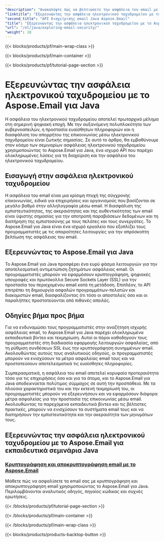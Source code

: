 ```yaml
---
"description": "Ανακαλύψτε πώς να βελτιώσετε την ασφάλεια του email με το Aspose.Email για Java. Εξερευνήστε αναλυτικά εκπαιδευτικά βίντεο και βέλτιστες πρακτικές."
"linktitle": "Εξερευνώντας την ασφάλεια ηλεκτρονικού ταχυδρομείου με το Aspose.Email για Java"
"second_title": "API διαχείρισης email Java Aspose.Email"
"title": "Εξερευνώντας την ασφάλεια ηλεκτρονικού ταχυδρομείου με το Aspose.Email για Java"
"url": "/el/java/exploring-email-security/"
"weight": 18
---
```


{{< blocks/products/pf/main-wrap-class >}}

{{< blocks/products/pf/main-container >}}

{{< blocks/products/pf/tutorial-page-section >}}

# Εξερευνώντας την ασφάλεια ηλεκτρονικού ταχυδρομείου με το Aspose.Email για Java


Η ασφάλεια του ηλεκτρονικού ταχυδρομείου αποτελεί πρωταρχικό μέλημα στη σημερινή ψηφιακή εποχή. Με την αυξανόμενη πολυπλοκότητα των κυβερνοαπειλών, η προστασία ευαίσθητων πληροφοριών και η διασφάλιση του απορρήτου της επικοινωνίας μέσω ηλεκτρονικού ταχυδρομείου είναι ζωτικής σημασίας. Σε αυτό το άρθρο, θα εμβαθύνουμε στον κόσμο των σεμιναρίων ασφάλειας ηλεκτρονικού ταχυδρομείου χρησιμοποιώντας το Aspose.Email για Java, ένα ισχυρό API που παρέχει ολοκληρωμένες λύσεις για τη διαχείριση και την ασφάλεια του ηλεκτρονικού ταχυδρομείου.

## Εισαγωγή στην ασφάλεια ηλεκτρονικού ταχυδρομείου

Η ασφάλεια του email είναι μια κρίσιμη πτυχή της σύγχρονης επικοινωνίας, ειδικά για επιχειρήσεις και οργανισμούς που βασίζονται σε μεγάλο βαθμό στην αλληλογραφία μέσω email. Η διασφάλιση της εμπιστευτικότητας, της ακεραιότητας και της αυθεντικότητας των email είναι ύψιστης σημασίας για την αποτροπή παραβιάσεων δεδομένων και τη διατήρηση της εμπιστοσύνης με τους πελάτες και τους συνεργάτες. Το Aspose.Email για Java είναι ένα ισχυρό εργαλείο που εξοπλίζει τους προγραμματιστές με τις απαραίτητες λειτουργίες για την απρόσκοπτη βελτίωση της ασφάλειας του email.

## Εξερευνώντας το Aspose.Email για Java

Το Aspose.Email για Java προσφέρει ένα ευρύ φάσμα λειτουργιών για την αποτελεσματική αντιμετώπιση ζητημάτων ασφάλειας email. Οι προγραμματιστές μπορούν να εφαρμόσουν κρυπτογράφηση, ψηφιακές υπογραφές και πρωτόκολλα Secure Sockets Layer (SSL) για την προστασία του περιεχομένου email κατά τη μετάδοση. Επιπλέον, το API επιτρέπει τη δημιουργία ασφαλών προγραμμάτων-πελατών και διακομιστών email, διασφαλίζοντας ότι τόσο οι αποστολείς όσο και οι παραλήπτες προστατεύονται από πιθανές απειλές.

## Οδηγίες βήμα προς βήμα

Για να ενδυναμώσει τους προγραμματιστές στην αναζήτηση ισχυρής ασφάλειας email, το Aspose.Email για Java παρέχει ολοκληρωμένα εκπαιδευτικά βίντεο και τεκμηρίωση. Αυτοί οι πόροι καθοδηγούν τους προγραμματιστές στη διαδικασία εφαρμογής λειτουργιών ασφαλείας, από τη ρύθμιση συνδέσεων SSL έως την κρυπτογράφηση συνημμένων email. Ακολουθώντας αυτούς τους αναλυτικούς οδηγούς, οι προγραμματιστές μπορούν να ενισχύσουν τα μέτρα ασφαλείας email τους και να προστατεύσουν αποτελεσματικά τις ευαίσθητες πληροφορίες.

Συμπερασματικά, η ασφάλεια του email αποτελεί κορυφαία προτεραιότητα τόσο για τις επιχειρήσεις όσο και για τα άτομα, και το Aspose.Email για Java αποδεικνύεται πολύτιμος σύμμαχος σε αυτή την προσπάθεια. Με τα πλούσια χαρακτηριστικά του και την εκτενή τεκμηρίωσή του, οι προγραμματιστές μπορούν να εξερευνήσουν και να εφαρμόσουν διάφορα μέτρα ασφαλείας για την προστασία της επικοινωνίας μέσω email. Ακολουθώντας τα παρεχόμενα εκπαιδευτικά βίντεο και τις βέλτιστες πρακτικές, μπορούν να ενισχύσουν τα συστήματα email τους και να διατηρήσουν την εμπιστευτικότητα και την ακεραιότητα των μηνυμάτων τους.

## Εξερευνώντας την ασφάλεια ηλεκτρονικού ταχυδρομείου με το Aspose.Email για εκπαιδευτικά σεμινάρια Java
### [Κρυπτογράφηση και αποκρυπτογράφηση email με το Aspose.Email](./email-encryption-and-decryption/)
Μάθετε πώς να ασφαλίσετε τα email σας με κρυπτογράφηση και αποκρυπτογράφηση email χρησιμοποιώντας το Aspose.Email για Java. Περιλαμβάνονται αναλυτικός οδηγός, πηγαίος κώδικας και συχνές ερωτήσεις.

{{< /blocks/products/pf/tutorial-page-section >}}

{{< /blocks/products/pf/main-container >}}

{{< /blocks/products/pf/main-wrap-class >}}

{{< blocks/products/products-backtop-button >}}